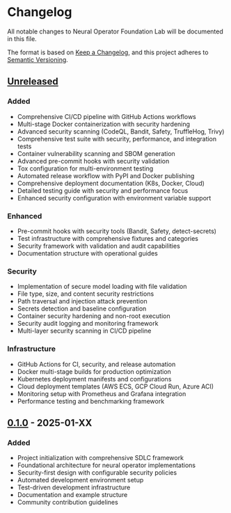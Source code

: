 # Changelog

All notable changes to Neural Operator Foundation Lab will be documented in this file.

The format is based on [Keep a Changelog](https://keepachangelog.com/en/1.0.0/),
and this project adheres to [Semantic Versioning](https://semver.org/spec/v2.0.0.html).

## [Unreleased]

### Added
- Comprehensive CI/CD pipeline with GitHub Actions workflows
- Multi-stage Docker containerization with security hardening
- Advanced security scanning (CodeQL, Bandit, Safety, TruffleHog, Trivy)
- Comprehensive test suite with security, performance, and integration tests
- Container vulnerability scanning and SBOM generation
- Advanced pre-commit hooks with security validation
- Tox configuration for multi-environment testing
- Automated release workflow with PyPI and Docker publishing
- Comprehensive deployment documentation (K8s, Docker, Cloud)
- Detailed testing guide with security and performance focus
- Enhanced security configuration with environment variable support

### Enhanced  
- Pre-commit hooks with security tools (Bandit, Safety, detect-secrets)
- Test infrastructure with comprehensive fixtures and categories
- Security framework with validation and audit capabilities
- Documentation structure with operational guides

### Security
- Implementation of secure model loading with file validation
- File type, size, and content security restrictions
- Path traversal and injection attack prevention
- Secrets detection and baseline configuration
- Container security hardening and non-root execution
- Security audit logging and monitoring framework
- Multi-layer security scanning in CI/CD pipeline

### Infrastructure
- GitHub Actions for CI, security, and release automation
- Docker multi-stage builds for production optimization
- Kubernetes deployment manifests and configurations
- Cloud deployment templates (AWS ECS, GCP Cloud Run, Azure ACI)
- Monitoring setup with Prometheus and Grafana integration
- Performance testing and benchmarking framework

## [0.1.0] - 2025-01-XX

### Added
- Project initialization with comprehensive SDLC framework
- Foundational architecture for neural operator implementations
- Security-first design with configurable security policies
- Automated development environment setup
- Test-driven development infrastructure
- Documentation and example structure
- Community contribution guidelines

[Unreleased]: https://github.com/terragon-labs/neural-operator-foundation-lab/compare/v0.1.0...HEAD
[0.1.0]: https://github.com/terragon-labs/neural-operator-foundation-lab/releases/tag/v0.1.0